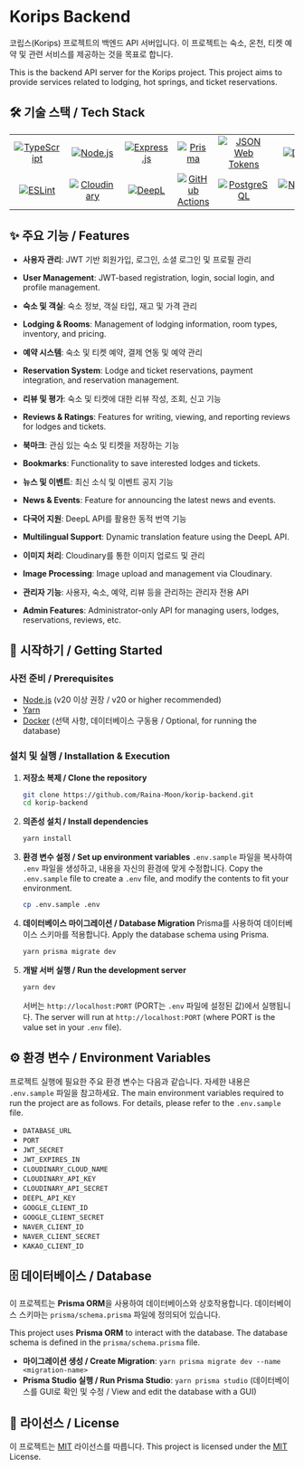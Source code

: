 # Korips Backend

코립스(Korips) 프로젝트의 백엔드 API 서버입니다. 이 프로젝트는 숙소, 온천, 티켓 예약 및 관련 서비스를 제공하는 것을 목표로 합니다.

This is the backend API server for the Korips project. This project aims to provide services related to lodging, hot springs, and ticket reservations.

## 🛠️ 기술 스택 / Tech Stack

<table>
  <tr>
    <td align="center" width="96">
      <a href="https://www.typescriptlang.org/" target="_blank">
        <img src="https://img.shields.io/badge/TypeScript-3178C6?style=for-the-badge&logo=typescript&logoColor=white" alt="TypeScript"/>
      </a>
    </td>
    <td align="center" width="96">
      <a href="https://nodejs.org/" target="_blank">
        <img src="https://img.shields.io/badge/Node.js-339933?style=for-the-badge&logo=nodedotjs&logoColor=white" alt="Node.js"/>
      </a>
    </td>
    <td align="center" width="96">
      <a href="https://expressjs.com/" target="_blank">
        <img src="https://img.shields.io/badge/Express-000000?style=for-the-badge&logo=express&logoColor=white" alt="Express.js"/>
      </a>
    </td>
    <td align="center" width="96">
      <a href="https://www.prisma.io/" target="_blank">
        <img src="https://img.shields.io/badge/Prisma-2D3748?style=for-the-badge&logo=prisma&logoColor=white" alt="Prisma"/>
      </a>
    </td>
     <td align="center" width="96">
      <a href="https://jwt.io/" target="_blank">
        <img src="https://img.shields.io/badge/JWT-000000?style=for-the-badge&logo=jsonwebtokens&logoColor=white" alt="JSON Web Tokens"/>
      </a>
    </td>
    <td align="center" width="96">
      <a href="https://www.docker.com/" target="_blank">
        <img src="https://img.shields.io/badge/Docker-2496ED?style=for-the-badge&logo=docker&logoColor=white" alt="Docker"/>
      </a>
    </td>
  </tr>
  <tr>
    <td align="center" width="96">
      <a href="https://eslint.org/" target="_blank">
        <img src="https://img.shields.io/badge/ESLint-4B32C3?style=for-the-badge&logo=eslint&logoColor=white" alt="ESLint"/>
      </a>
    </td>
    <td align="center" width="96">
      <a href="https://cloudinary.com/" target="_blank">
        <img src="https://img.shields.io/badge/Cloudinary-3448C5?style=for-the-badge&logo=cloudinary&logoColor=white" alt="Cloudinary"/>
      </a>
    </td>
    <td align="center" width="96">
      <a href="https://www.deepl.com/" target="_blank">
        <img src="https://img.shields.io/badge/DeepL-0F2B46?style=for-the-badge&logo=deepl&logoColor=white" alt="DeepL"/>
      </a>
    </td>
    <td align="center" width="96">
      <a href="https://github.com/features/actions" target="_blank">
        <img src="https://img.shields.io/badge/GitHub_Actions-2088FF?style=for-the-badge&logo=githubactions&logoColor=white" alt="GitHub Actions"/>
      </a>
    </td>
    <td align="center" width="96">
      <a href="https://www.postgresql.org/" target="_blank">
        <img src="https://img.shields.io/badge/PostgreSQL-4169E1?style=for-the-badge&logo=postgresql&logoColor=white" alt="PostgreSQL"/>
      </a>
    </td>
     <td align="center" width="96">
      <a href="https://nodemailer.com/" target="_blank">
        <img src="https://img.shields.io/badge/Nodemailer-22B573?style=for-the-badge&logo=nodemailer&logoColor=white" alt="Nodemailer"/>
      </a>
    </td>
  </tr>
</table>

## ✨ 주요 기능 / Features

- **사용자 관리**: JWT 기반 회원가입, 로그인, 소셜 로그인 및 프로필 관리
- **User Management**: JWT-based registration, login, social login, and profile management.

- **숙소 및 객실**: 숙소 정보, 객실 타입, 재고 및 가격 관리
- **Lodging & Rooms**: Management of lodging information, room types, inventory, and pricing.

- **예약 시스템**: 숙소 및 티켓 예약, 결제 연동 및 예약 관리
- **Reservation System**: Lodge and ticket reservations, payment integration, and reservation management.

- **리뷰 및 평가**: 숙소 및 티켓에 대한 리뷰 작성, 조회, 신고 기능
- **Reviews & Ratings**: Features for writing, viewing, and reporting reviews for lodges and tickets.

- **북마크**: 관심 있는 숙소 및 티켓을 저장하는 기능
- **Bookmarks**: Functionality to save interested lodges and tickets.

- **뉴스 및 이벤트**: 최신 소식 및 이벤트 공지 기능
- **News & Events**: Feature for announcing the latest news and events.

- **다국어 지원**: DeepL API를 활용한 동적 번역 기능
- **Multilingual Support**: Dynamic translation feature using the DeepL API.

- **이미지 처리**: Cloudinary를 통한 이미지 업로드 및 관리
- **Image Processing**: Image upload and management via Cloudinary.

- **관리자 기능**: 사용자, 숙소, 예약, 리뷰 등을 관리하는 관리자 전용 API
- **Admin Features**: Administrator-only API for managing users, lodges, reservations, reviews, etc.

## 🚀 시작하기 / Getting Started

### 사전 준비 / Prerequisites

- [Node.js](https://nodejs.org/) (v20 이상 권장 / v20 or higher recommended)
- [Yarn](https://yarnpkg.com/)
- [Docker](https://www.docker.com/) (선택 사항, 데이터베이스 구동용 / Optional, for running the database)

### 설치 및 실행 / Installation & Execution

1.  **저장소 복제 / Clone the repository**
    ```bash
    git clone https://github.com/Raina-Moon/korip-backend.git
    cd korip-backend
    ```

2.  **의존성 설치 / Install dependencies**
    ```bash
    yarn install
    ```

3.  **환경 변수 설정 / Set up environment variables**
    `.env.sample` 파일을 복사하여 `.env` 파일을 생성하고, 내용을 자신의 환경에 맞게 수정합니다.
    Copy the `.env.sample` file to create a `.env` file, and modify the contents to fit your environment.
    ```bash
    cp .env.sample .env
    ```

4.  **데이터베이스 마이그레이션 / Database Migration**
    Prisma를 사용하여 데이터베이스 스키마를 적용합니다.
    Apply the database schema using Prisma.
    ```bash
    yarn prisma migrate dev
    ```

5.  **개발 서버 실행 / Run the development server**
    ```bash
    yarn dev
    ```
    서버는 `http://localhost:PORT` (PORT는 `.env` 파일에 설정된 값)에서 실행됩니다.
    The server will run at `http://localhost:PORT` (where PORT is the value set in your `.env` file).

## ⚙️ 환경 변수 / Environment Variables

프로젝트 실행에 필요한 주요 환경 변수는 다음과 같습니다. 자세한 내용은 `.env.sample` 파일을 참고하세요.
The main environment variables required to run the project are as follows. For details, please refer to the `.env.sample` file.

- `DATABASE_URL`
- `PORT`
- `JWT_SECRET`
- `JWT_EXPIRES_IN`
- `CLOUDINARY_CLOUD_NAME`
- `CLOUDINARY_API_KEY`
- `CLOUDINARY_API_SECRET`
- `DEEPL_API_KEY`
- `GOOGLE_CLIENT_ID`
- `GOOGLE_CLIENT_SECRET`
- `NAVER_CLIENT_ID`
- `NAVER_CLIENT_SECRET`
- `KAKAO_CLIENT_ID`

## 🗄️ 데이터베이스 / Database

이 프로젝트는 **Prisma ORM**을 사용하여 데이터베이스와 상호작용합니다. 데이터베이스 스키마는 `prisma/schema.prisma` 파일에 정의되어 있습니다.

This project uses **Prisma ORM** to interact with the database. The database schema is defined in the `prisma/schema.prisma` file.

- **마이그레이션 생성 / Create Migration**: `yarn prisma migrate dev --name <migration-name>`
- **Prisma Studio 실행 / Run Prisma Studio**: `yarn prisma studio` (데이터베이스를 GUI로 확인 및 수정 / View and edit the database with a GUI)

## 📄 라이선스 / License

이 프로젝트는 [MIT](LICENSE) 라이선스를 따릅니다.
This project is licensed under the [MIT](LICENSE) License.